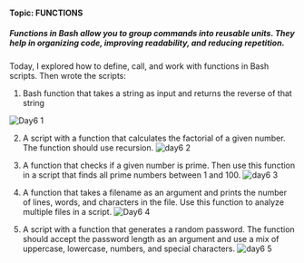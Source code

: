 #### Topic: FUNCTIONS

##### Functions in Bash allow you to group commands into reusable units. They help in organizing code, improving readability, and reducing repetition. 

Today, I explored how to define, call, and work with functions in Bash scripts. Then wrote the scripts:

1. Bash function that takes a string as input and returns the reverse of that string

![Day6 1](https://github.com/user-attachments/assets/28053648-6eb9-4515-88ed-b9f64dab3b3c)

2. A script with a function that calculates the factorial of a given number. The function should use recursion.
![day6 2](https://github.com/user-attachments/assets/5358a8a7-f18c-44f5-830d-a904ba9b09b7)


3. A function that checks if a given number is prime. Then use this function in a script that finds all prime numbers between 1 and 100.
![day6 3](https://github.com/user-attachments/assets/7c083eb8-96d4-4c0c-b58d-01daf2b87c55)


4. A function that takes a filename as an argument and prints the number of lines, words, and characters in the file. Use this function to analyze multiple files in a script.
![Day6 4](https://github.com/user-attachments/assets/2c016e5a-9381-412a-a6a5-52e696ddb400)


5. A script with a function that generates a random password. The function should accept the password length as an argument and use a mix of uppercase, lowercase, numbers, and special characters.
![day6 5](https://github.com/user-attachments/assets/0b2ac43c-99fc-4d01-84fa-b9d9d7d4cf17)





